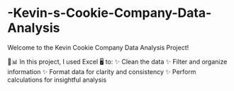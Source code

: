 # -Kevin-s-Cookie-Company-Data-Analysis

Welcome to the Kevin Cookie Company Data Analysis Project! 

🍪📊  In this project, I used Excel 🖥️ to: ✨ Clean the data ✨ Filter and organize information ✨ Format data for clarity and consistency ✨ Perform calculations for insightful analysis  

